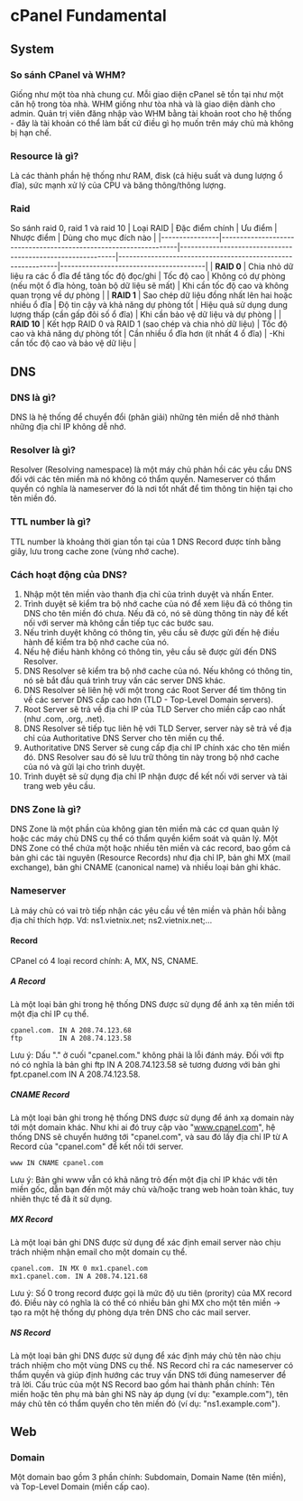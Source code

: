 # cPanel Fundamental
## System
### So sánh CPanel và WHM? 
Giống như một tòa nhà chung cư. Mỗi giao diện cPanel sẽ tồn tại như một căn hộ trong tòa nhà. WHM giống như tòa nhà và là giao diện dành cho admin. Quản trị viên đăng nhập vào WHM bằng tài khoản root cho hệ thống - đây là tài khoản có thể làm bất cứ điều gì họ muốn trên máy chủ mà không bị hạn chế. 
### Resource là gì? 
Là các thành phần hệ thống như RAM, đisk (cả hiệu suất và dung lượng ổ đĩa), sức mạnh xử lý của CPU và băng thông/thông lượng. 
### Raid
So sánh raid 0, raid 1 và raid 10
| Loại RAID      | Đặc điểm chính                                                    | Ưu điểm                                                     | Nhược điểm                                                  | Dùng cho mục đích nào                  |
|----------------|------------------------------------------------------------------|------------------------------------------------------------|-------------------------------------------------------------|----------------------------------------|
| **RAID 0**     | Chia nhỏ dữ liệu ra các ổ đĩa để tăng tốc độ đọc/ghi            | Tốc độ cao                                                | Không có dự phòng (nếu một ổ đĩa hỏng, toàn bộ dữ liệu sẽ mất) | Khi cần tốc độ cao và không quan trọng về dự phòng |
| **RAID 1**     | Sao chép dữ liệu đồng nhất lên hai hoặc nhiều ổ đĩa             | Độ tin cậy và khả năng dự phòng tốt                        | Hiệu quả sử dụng dung lượng thấp (cần gấp đôi số ổ đĩa)    | Khi cần bảo vệ dữ liệu và dự phòng  |
| **RAID 10**    | Kết hợp RAID 0 và RAID 1 (sao chép và chia nhỏ dữ liệu)         | Tốc độ cao và khả năng dự phòng tốt                        | Cần nhiều ổ đĩa hơn (ít nhất 4 ổ đĩa)                      | -Khi cần tốc độ cao và bảo vệ dữ liệu |

## DNS
### DNS là gì?
DNS là hệ thống để chuyển đổi (phân giải) những tên miền dễ nhớ thành những địa chỉ IP không dễ nhớ. 
### Resolver là gì? 
Resolver (Resolving namespace) là một máy chủ phản hồi các yêu cầu DNS đối với các tên miền mà nó không có thẩm quyền. Nameserver có thẩm quyền có nghĩa là nameserver đó là nơi tốt nhất để tìm thông tin hiện tại cho tên miền đó. 
### TTL number là gì? 
TTL number là khoảng thời gian tồn tại của 1 DNS Record được tính bằng giây, lưu trong cache zone (vùng nhớ cache). 
### Cách hoạt động của DNS? 
1. Nhập một tên miền vào thanh địa chỉ của trình duyệt và nhấn Enter.
2. Trình duyệt sẽ kiểm tra bộ nhớ cache của nó để xem liệu đã có thông tin DNS cho tên miền đó chưa. Nếu đã có, nó sẽ dùng thông tin này để kết nối với server mà không cần tiếp tục các bước sau.
3. Nếu trình duyệt không có thông tin, yêu cầu sẽ được gửi đến hệ điều hành để kiểm tra bộ nhớ cache của nó.
4. Nếu hệ điều hành không có thông tin, yêu cầu sẽ được gửi đến DNS Resolver.
5. DNS Resolver sẽ kiểm tra bộ nhớ cache của nó. Nếu không có thông tin, nó sẽ bắt đầu quá trình truy vấn các server DNS khác.
6. DNS Resolver sẽ liên hệ với một trong các Root Server để tìm thông tin về các server DNS cấp cao hơn (TLD - Top-Level Domain servers).
7. Root Server sẽ trả về địa chỉ IP của TLD Server cho miền cấp cao nhất (như .com, .org, .net).
8. DNS Resolver sẽ tiếp tục liên hệ với TLD Server, server này sẽ trả về địa chỉ của Authoritative DNS Server cho tên miền cụ thể.
9. Authoritative DNS Server sẽ cung cấp địa chỉ IP chính xác cho tên miền đó. DNS Resolver sau đó sẽ lưu trữ thông tin này trong bộ nhớ cache của nó và gửi lại cho trình duyệt.
10. Trình duyệt sẽ sử dụng địa chỉ IP nhận được để kết nối với server và tải trang web yêu cầu.
### DNS Zone là gì?
DNS Zone là một phần của không gian tên miền mà các cơ quan quản lý hoặc các máy chủ DNS cụ thể có thẩm quyền kiểm soát và quản lý. Một DNS Zone có thể chứa một hoặc nhiều tên miền và các record, bao gồm cả bản ghi các tài nguyên (Resource Records) như địa chỉ IP, bản ghi MX (mail exchange), bản ghi CNAME (canonical name) và nhiều loại bản ghi khác.
### Nameserver
Là máy chủ có vai trò tiếp nhận các yêu cầu về tên miền và phản hồi bằng địa chỉ thích hợp. Vd: ns1.vietnix.net; ns2.vietnix.net;... 
#### Record
CPanel có 4 loại record chính:  A, MX, NS, CNAME. 
##### A Record
Là một loại bản ghi trong hệ thống DNS được sử dụng để ánh xạ tên miền tới một địa chỉ IP cụ thể.
```
cpanel.com. IN A 208.74.123.68
ftp         IN A 208.74.123.58
```
Lưu ý: Dấu "." ở cuối "cpanel.com." không phải là lỗi đánh máy. Đối với ftp nó có nghĩa là bản ghi ftp IN A 208.74.123.58 sẽ tương đương với bản ghi fpt.cpanel.com IN A  208.74.123.58. 
##### CNAME Record
Là một loại bản ghi trong hệ thống DNS được sử dụng để ánh xạ domain này tới một domain khác. Như khi ai đó truy cập vào "www.cpanel.com", hệ thống DNS sẽ chuyển hướng tới "cpanel.com", và sau đó lấy địa chỉ IP từ A Record của "cpanel.com" để kết nối tới server.
```
www IN CNAME cpanel.com
```
Lưu ý: Bản ghi www vẫn có khả năng trỏ đến một địa chỉ IP khác với tên miền gốc, dẫn bạn đến một máy chủ và/hoặc trang web hoàn toàn khác, tuy nhiên thực tế đã ít sử dụng. 
##### MX Record
Là một loại bản ghi DNS được sử dụng để xác định email server nào chịu trách nhiệm nhận email cho một domain cụ thể.
```
cpanel.com. IN MX 0 mx1.cpanel.com
mx1.cpanel.com. IN A 208.74.121.68
```
Lưu ý:  Số 0 trong record được gọi là mức độ ưu tiên (prority) của MX record đó. Điều này có nghĩa là có thể có nhiều bản ghi MX cho một tên miền -> tạo ra một hệ thống dự phòng dựa trên DNS cho các mail server. 
##### NS Record
Là một loại bản ghi DNS được sử dụng để xác định máy chủ tên nào chịu trách nhiệm cho một vùng DNS cụ thể. NS Record chỉ ra các nameserver có thẩm quyền và giúp định hướng các truy vấn DNS tới đúng nameserver để trả lời. Cấu trúc của một NS Record bao gồm hai thành phần chính: Tên miền hoặc tên phụ mà bản ghi NS này áp dụng (ví dụ: "example.com"), tên máy chủ tên có thẩm quyền cho tên miền đó (ví dụ: "ns1.example.com"). 
## Web
### Domain
Một domain bao gồm 3 phần chính: Subdomain, Domain Name (tên miền), và Top-Level Domain (miền cấp cao).
